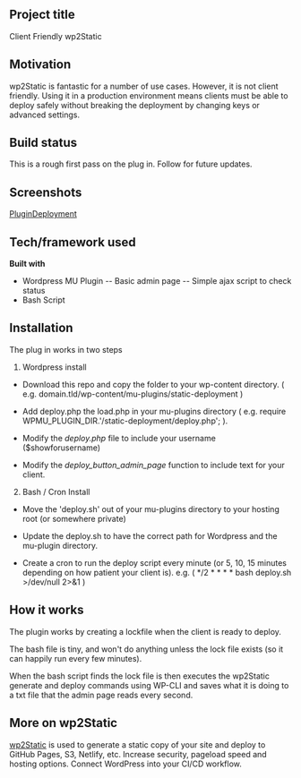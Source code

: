 ## Project title
Client Friendly wp2Static

## Motivation
wp2Static is fantastic for a number of use cases. However, it is not client friendly.
Using it in a production environment means clients must be able to deploy safely without breaking the deployment by changing keys or advanced settings. 

## Build status
This is a rough first pass on the plug in. Follow for future updates. 
 
## Screenshots

[PluginDeployment](https://i.imgur.com/RA2g7h3.jpg)


## Tech/framework used

<b>Built with</b>
- Wordpress MU Plugin
-- Basic admin page 
-- Simple ajax script to check status
- Bash Script

## Installation

The plug in works in two steps

1) Wordpress install

- Download this repo and copy the folder to your wp-content directory. ( e.g. domain.tld/wp-content/mu-plugins/static-deployment )

- Add deploy.php the load.php in your mu-plugins directory ( e.g. require WPMU_PLUGIN_DIR.'/static-deployment/deploy.php'; ).

- Modify the *deploy.php* file to include your username ($showforusername)

- Modify the *deploy_button_admin_page* function to include text for your client.

2) Bash / Cron Install

- Move the 'deploy.sh' out of your mu-plugins directory to your hosting root (or somewhere private)

- Update the deploy.sh to have the correct path for Wordpress and the mu-plugin directory. 

- Create a cron to run the deploy script every minute (or 5, 10, 15 minutes depending on how patient your client is). e.g. ( */2 * * * * bash deploy.sh >/dev/null 2>&1 )


## How it works

The plugin works by creating a lockfile when the client is ready to deploy.

The bash file is tiny, and won't do anything unless the lock file exists (so it can happily run every few minutes). 

When the bash script finds the lock file is then executes the wp2Static generate and deploy commands using WP-CLI and saves what it is doing to a txt file that the admin page reads every second. 

## More on wp2Static

[wp2Static](https://github.com/WP2Static/wp2static) is used to generate a static copy of your site and deploy to GitHub Pages, S3, Netlify, etc. 
Increase security, pageload speed and hosting options. Connect WordPress into your CI/CD workflow.